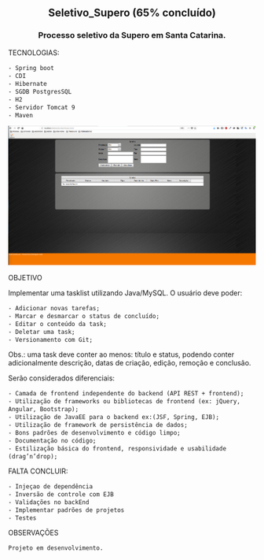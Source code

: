 <h2> <p align= "center" > Seletivo_Supero (65% concluído) </p></h2>

<h3> <p align= "center" >Processo seletivo da Supero em Santa Catarina.</p></h2>


TECNOLOGIAS:

	- Spring boot
	- CDI
	- Hibernate
	- SGDB PostgresSQL
	- H2
	- Servidor Tomcat 9
	- Maven


<p align="center"> <img src="/Supero/printScreen/screen1.png" width="950"/></p>

<p>


OBJETIVO

Implementar uma tasklist utilizando Java/MySQL.
O usuário deve poder:

	- Adicionar novas tarefas;
	- Marcar e desmarcar o status de concluído;
	- Editar o conteúdo da task;
	- Deletar uma task;
	- Versionamento com Git;

Obs.: uma task deve conter ao menos: título e status, podendo conter adicionalmente
descrição, datas de criação, edição, remoção e conclusão.

Serão considerados diferenciais:

	- Camada de frontend independente do backend (API REST + frontend);
	- Utilização de frameworks ou bibliotecas de frontend (ex: jQuery, Angular, Bootstrap);
	- Utilização de JavaEE para o backend ex:(JSF, Spring, EJB);
	- Utilização de framework de persistência de dados;
	- Bons padrões de desenvolvimento e código limpo;
	- Documentação no código;
	- Estilização básica do frontend, responsividade e usabilidade (drag’n’drop);


FALTA CONCLUIR:

	- Injeçao de dependência
	- Inversão de controle com EJB
	- Validações no backEnd
	- Implementar padrões de projetos
	- Testes


OBSERVAÇÕES

  	Projeto em desenvolvimento.
</p>

